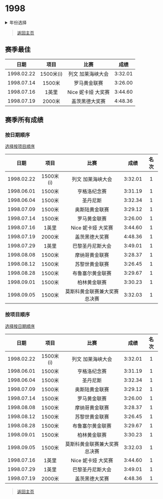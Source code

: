 # 1998

<details>
<summary>年份选择</summary>

- [1998](./Results/1998.md)
- [1999](./Results/1999.md)
- [2001](./Results/2001.md)
- [2002](./Results/2002.md)

</details>

> [返回主页](./Profile.md)

## 赛季最佳

|    日期    |   项目    |        比赛        |  成绩   |
| :--------: | :-------: | :----------------: | :-----: |
| 1998.02.22 | 1500米(i) | 列文 加莱海峡大会  | 3:32.01 |
| 1998.07.14 |  1500米   |    罗马黄金联赛    | 3:26.00 |
| 1998.07.16 |   1英里   | Nice 妮卡娅 大奖赛 | 3:44.60 |
| 1998.07.19 |  2000米   |   盖茨黑德大奖赛   | 4:48.36 |

## 赛季所有成绩

### 按日期顺序<a id='1'></a>

[选择按项目顺序](#2)

|    日期    |   项目    |             比赛             |  成绩   | 名次 |
| :--------: | :-------: | :--------------------------: | :-----: | :--: |
| 1998.02.22 | 1500米(i) |      列文 加莱海峡大会       | 3:32.01 |  1   |
| 1998.06.01 |  1500米   |         亨格洛纪念赛         | 3:31.19 |  1   |
| 1998.06.04 |  1500米   |           圣丹尼斯           | 3:32.34 |  1   |
| 1998.07.09 |  1500米   |        奥斯陆黄金联赛        | 3:29.12 |  1   |
| 1998.07.14 |  1500米   |         罗马黄金联赛         | 3:26.00 |  1   |
| 1998.07.16 |   1英里   |      Nice 妮卡娅 大奖赛      | 3:44.60 |  1   |
| 1998.07.19 |  2000米   |        盖茨黑德大奖赛        | 4:48.36 |  1   |
| 1998.07.29 |   1英里   |       巴黎圣丹尼斯大会       | 3:49.01 |  1   |
| 1998.08.08 |  1500米   |        摩纳哥黄金联赛        | 3:28.37 |  1   |
| 1998.08.12 |  1500米   |        苏黎世黄金联赛        | 3:26.45 |  1   |
| 1998.08.28 |  1500米   |       布鲁塞尔黄金联赛       | 3:29.67 |  1   |
| 1998.09.01 |  1500米   |         柏林黄金联赛         | 3:30.23 |  1   |
| 1998.09.05 |  1500米   | 莫斯科黄金联赛兼大奖赛总决赛 | 3:32.03 |  1   |

### 按项目顺序<a id='2'></a>

[选择按日期顺序](#1)

|    日期    |   项目    |             比赛             |  成绩   | 名次 |
| :--------: | :-------: | :--------------------------: | :-----: | :--: |
| 1998.02.22 | 1500米(i) |      列文 加莱海峡大会       | 3:32.01 |  1   |
| 1998.06.01 |  1500米   |         亨格洛纪念赛         | 3:31.19 |  1   |
| 1998.06.04 |  1500米   |           圣丹尼斯           | 3:32.34 |  1   |
| 1998.07.09 |  1500米   |        奥斯陆黄金联赛        | 3:29.12 |  1   |
| 1998.07.14 |  1500米   |         罗马黄金联赛         | 3:26.00 |  1   |
| 1998.08.08 |  1500米   |        摩纳哥黄金联赛        | 3:28.37 |  1   |
| 1998.08.12 |  1500米   |        苏黎世黄金联赛        | 3:26.45 |  1   |
| 1998.08.28 |  1500米   |       布鲁塞尔黄金联赛       | 3:29.67 |  1   |
| 1998.09.01 |  1500米   |         柏林黄金联赛         | 3:30.23 |  1   |
| 1998.09.05 |  1500米   | 莫斯科黄金联赛兼大奖赛总决赛 | 3:32.03 |  1   |
| 1998.07.16 |   1英里   |      Nice 妮卡娅 大奖赛      | 3:44.60 |  1   |
| 1998.07.29 |   1英里   |       巴黎圣丹尼斯大会       | 3:49.01 |  1   |
| 1998.07.19 |  2000米   |        盖茨黑德大奖赛        | 4:48.36 |  1   |

> [返回主页](../Profile.md)
